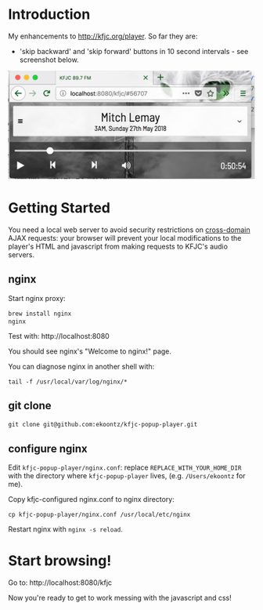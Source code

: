 # Introduction

My enhancements to http://kfjc.org/player. So far they are:

- 'skip backward' and 'skip forward' buttons in 10 second intervals - see screenshot below.

![Screenshot](screenshot.png)

# Getting Started

You need a local web server to avoid security restrictions on [cross-domain](https://stackoverflow.com/questions/23959912/ajax-cross-origin-request-blocked-the-same-origin-policy-disallows-reading-the) AJAX requests: your browser will prevent your local modifications to the player's HTML and javascript from making requests to KFJC's audio servers.

## nginx

Start nginx proxy:

```
brew install nginx
nginx
```

Test with: http://localhost:8080

You should see nginx's "Welcome to nginx!" page.

You can diagnose nginx in another shell with:

```
tail -f /usr/local/var/log/nginx/*
```

## git clone

```
git clone git@github.com:ekoontz/kfjc-popup-player.git
```

## configure nginx

Edit `kfjc-popup-player/nginx.conf`: replace
`REPLACE_WITH_YOUR_HOME_DIR` with the directory where
`kfjc-popup-player` lives, (e.g. `/Users/ekoontz` for me).

Copy kfjc-configured nginx.conf to nginx directory:

```
cp kfjc-popup-player/nginx.conf /usr/local/etc/nginx
```

Restart nginx with `nginx -s reload`.


# Start browsing!

Go to: http://localhost:8080/kfjc

Now you're ready to get to work messing with the javascript and css!

